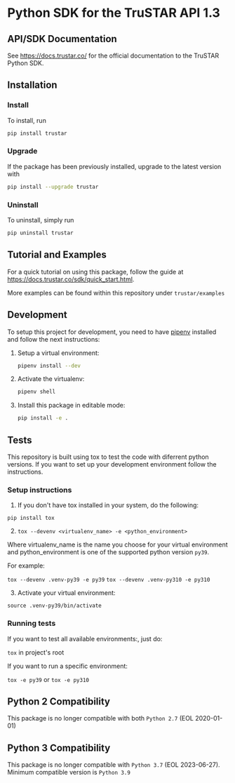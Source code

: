 # Python SDK for the TruSTAR API 1.3

## API/SDK Documentation

See https://docs.trustar.co/ for the official documentation to the TruSTAR Python SDK.

## Installation

### Install
To install, run

```bash
pip install trustar
```

### Upgrade
If the package has been previously installed, upgrade to the latest version with

```bash
pip install --upgrade trustar
```

### Uninstall
To uninstall, simply run

```bash
pip uninstall trustar
```

## Tutorial and Examples

For a quick tutorial on using this package, follow the guide at https://docs.trustar.co/sdk/quick_start.html.

More examples can be found within this repository under `trustar/examples`

## Development

To setup this project for development, you need to have [pipenv](https://pipenv.pypa.io/en/latest/) installed and follow the next instructions:

1. Setup a virtual environment:
    ```bash
    pipenv install --dev
    ```

2. Activate the virtualenv:
    ```bash
    pipenv shell
    ```

3. Install this package in editable mode:
    ```bash
    pip install -e .
    ```

## Tests

This repository is built using tox to test the code with diferrent python versions. If you want to set up your development environment follow the instructions.

### Setup instructions

1. If you don't have tox installed in your system, do the following:

`pip install tox`

2. `tox --devenv <virtualenv_name> -e <python_environment>`

Where virtualenv_name is the name you choose for your virtual environment and python_environment is one of the supported python version `py39`.

For example:

`tox --devenv .venv-py39 -e py39`
`tox --devenv .venv-py310 -e py310`

3. Activate your virtual environment:

`source .venv-py39/bin/activate`

### Running tests

If you want to test all available environments:, just do:

`tox` in project's root

If you want to run a specific environment:

`tox -e py39` or `tox -e py310`


## Python 2 Compatibility
This package is no longer compatible with both `Python 2.7` (EOL 2020-01-01)

## Python 3 Compatibility
This package is no longer compatible with `Python 3.7` (EOL 2023-06-27). Minimum compatible version is `Python 3.9`
